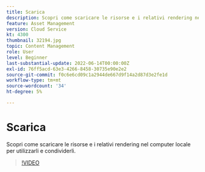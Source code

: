 ```yaml
---
title: Scarica
description: Scopri come scaricare le risorse e i relativi rendering nel computer locale per utilizzarli e condividerli.
feature: Asset Management
version: Cloud Service
kt: 4300
thumbnail: 32194.jpg
topic: Content Management
role: User
level: Beginner
last-substantial-update: 2022-06-14T00:00:00Z
exl-id: 76ff5acd-63e3-4266-8458-30735e90e2e2
source-git-commit: f0c6e6cd09c1a2944de667d9f14a2d87d3e2fe1d
workflow-type: tm+mt
source-wordcount: '34'
ht-degree: 5%

---
```


# Scarica

Scopri come scaricare le risorse e i relativi rendering nel computer locale per utilizzarli e condividerli.

>[!VIDEO](https://video.tv.adobe.com/v/35090/?quality=12&learn=on&hidetitle=true)

